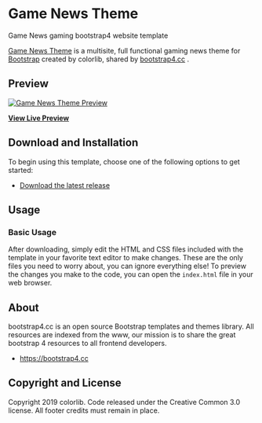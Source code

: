 # Game News Theme
Game News gaming bootstrap4 website template

[Game News Theme](https://bootstrap4.cc/theme/game-news-theme/) is a multisite, full functional gaming news theme for [Bootstrap](http://getbootstrap.com/) created by colorlib, shared by [bootstrap4.cc](https://bootstrap4.cc) .

## Preview

[![Game News Theme Preview](http://bootstrap4.cc/wp-content/uploads/2019/06/game-news-theme.png)](https://bootstrap4.cc/theme/game-news-theme/)

**[View Live Preview](https://bootstrap4.cc/theme/game-news-theme)**

## Download and Installation

To begin using this template, choose one of the following options to get started:
* [Download the latest release](https://bootstrap4.cc/theme/game-news-theme/)

## Usage

### Basic Usage

After downloading, simply edit the HTML and CSS files included with the template in your favorite text editor to make changes. These are the only files you need to worry about, you can ignore everything else! To preview the changes you make to the code, you can open the `index.html` file in your web browser.

## About

bootstrap4.cc is an open source Bootstrap templates and themes library.
All resources are indexed from the www, our mission is to share the great bootstrap 4 resources to all frontend developers.

* https://bootstrap4.cc

## Copyright and License

Copyright 2019 colorlib. Code released under the Creative Common 3.0 license.
All footer credits must remain in place.
